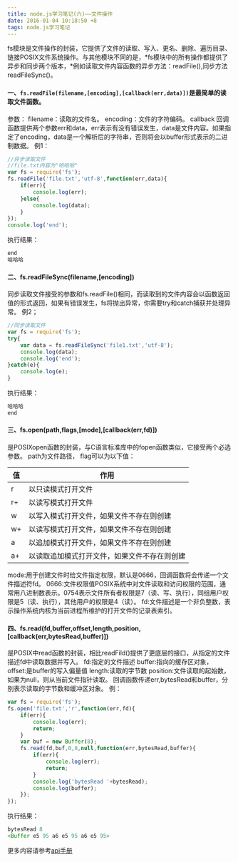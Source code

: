 ```yaml
---
title: node.js学习笔记(六)——文件操作
date: 2016-01-04 10:18:50 +8
tags: node.js学习笔记
---
```

fs模块是文件操作的封装，它提供了文件的读取、写入、更名、删除、遍历目录、链接POSIX文件系统操作。与其他模块不同的是，*fs模块中的所有操作都提供了异步和同步两个版本，*例如读取文件内容函数的异步方法：readFile(),同步方法readFileSync()。
<!-- more -->
#### 一、`fs.readFile(filename,[encoding],[callback(err,data)])`是最简单的读取文件函数。
参数：
filename：读取的文件名。
encoding：文件的字符编码。 
callback 回调函数提供两个参数err和data，err表示有没有错误发生，data是文件内容。如果指定了encoding，data是一个解析后的字符串，否则将会以buffer形式表示的二进制数据。
例1：
```javascript
//异步读取文件
//file.txt内容为"哈哈哈"
var fs = require('fs');
fs.readFile('file.txt','utf-8',function(err,data){
    if(err){
        console.log(err);
    }else{
        console.log(data);
    }
});
console.log('end');
```
执行结果：
```javascript
end
哈哈哈
```
#### 二、fs.readFileSync(filename,[encoding])
同步读取文件接受的参数和fs.readFile()相同，而读取到的文件内容会以函数返回值的形式返回，如果有错误发生，fs将抛出异常，你需要try和catch捕获并处理异常。
例2；
```javascript
//同步读取文件
var fs = require('fs');
try{
    var data = fs.readFileSync('file1.txt','utf-8');
    console.log(data);
    console.log('end');
}catch(e){
    console.log(e);
}

```
执行结果：
```javascript
哈哈哈
end
```
#### 三、fs.open(path,flags,[mode],[callback(err,fd)])
是POSIXopen函数的封装，与C语言标准库中的fopen函数类似，它接受两个必选参数。
path为文件路径，
flag可以为以下值：

| 值       | 作用           |
| ---------|-------------| 
| r  | 以只读模式打开文件 | 
| r+ | 以读写模式打开文件 |
| w  | 以写入模式打开文件，如果文件不存在则创建 |
| w+ | 以读写模式打开文件，如果文件不存在则创建 | 
| a  | 以追加模式打开文件，如果文件不存在则创建 |
| a+ | 以读取追加模式打开文件，如果文件不存在则创建 |

mode:用于创建文件时给文件指定权限，默认是0666，回调函数将会传递一个文件描述符fd。
0666:文件权限值POSIX系统中对文件读取和访问权限的范围，通常用八进制数表示。0754表示文件所有者权限是7（读、写、执行），同组用户权限是5（读、执行），其他用户的权限是4（读）。
fd:文件描述是一个非负整数，表示操作系统内核为当前进程所维护的打开文件的记录表索引。

#### 四、fs.read(fd,buffer,offset,length,position,[callback(err,bytesRead,buffer)])
是POSIX中read函数的封装，相比readFild()提供了更底层的接口，从指定的文件描述fd中读取数据并写入。
fd:指定的文件描述
buffer:指向的缓存区对象，
offset:是buffer的写入偏量值
length:读取的字节数
position:文件读取的起始数，如果为null，则从当前文件指针读取。
回调函数传递err,bytesRead和buffer，分别表示读取的字节数和缓冲区对象。
例：
```javascript
var fs = require('fs');
fs.open('file.txt','r',function(err,fd){
    if(err){
        console.log(err);
        return;
    }
    var buf = new Buffer(8);
    fs.read(fd,buf,0,8,null,function(err,bytesRead,buffer){
        if(err){
            console.log(err);
            return;
        }
        console.log('bytesRead '+bytesRead);
        console.log(buffer);
    });
});

```
执行结果：
```javascript
bytesRead 8
<Buffer e5 95 a6 e5 95 a6 e5 95>
```
更多内容请参考[api手册](http://nodeapi.ucdok.com/#/api/fs.html)